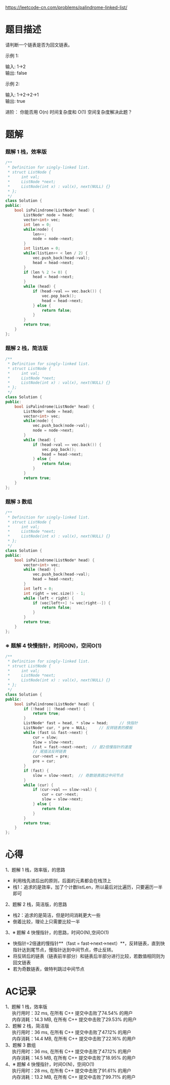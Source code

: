https://leetcode-cn.com/problems/palindrome-linked-list/
# 题目描述
请判断一个链表是否为回文链表。

示例 1:

输入: 1->2  
输出: false

示例 2:

输入: 1->2->2->1  
输出: true

进阶：
你能否用 O(n) 时间复杂度和 O(1) 空间复杂度解决此题？

# 题解
### 题解 1 栈，效率版
```C++
/**
 * Definition for singly-linked list.
 * struct ListNode {
 *     int val;
 *     ListNode *next;
 *     ListNode(int x) : val(x), next(NULL) {}
 * };
 */
class Solution {
public:
    bool isPalindrome(ListNode* head) {
        ListNode* node = head;
        vector<int> vec;
        int len = 0;
        while(node) {
            len++;
            node = node->next;
        }
        int listLen = 0;
        while(listLen++ < len / 2) {
            vec.push_back(head->val);
            head = head->next;
        }
        if (len % 2 != 0) {
            head = head->next;
        }
        while (head) {
            if (head->val == vec.back()) {
                vec.pop_back();
                head = head->next;
            } else {
                return false;
            }
        }
        return true;
    }
};
```
### 题解 2 栈，简洁版
```C++
/**
 * Definition for singly-linked list.
 * struct ListNode {
 *     int val;
 *     ListNode *next;
 *     ListNode(int x) : val(x), next(NULL) {}
 * };
 */
class Solution {
public:
    bool isPalindrome(ListNode* head) {
        ListNode* node = head;
        vector<int> vec;
        while(node) {
            vec.push_back(node->val);
            node = node->next;
        }
        while (head) {
            if (head->val == vec.back()) {
                vec.pop_back();
                head = head->next;
            } else {
                return false;
            }
        }
        return true;
    }
};
```
### 题解 3 数组
```C++
/**
 * Definition for singly-linked list.
 * struct ListNode {
 *     int val;
 *     ListNode *next;
 *     ListNode(int x) : val(x), next(NULL) {}
 * };
 */
class Solution {
public:
    bool isPalindrome(ListNode* head) {
        vector<int> vec;
        while (head) {
            vec.push_back(head->val);
            head = head->next;
        }
        int left = 0;
        int right = vec.size() - 1;
        while (left < right) {
            if (vec[left++] != vec[right--]) {
                return false;
            }
        }
        return true;
    }
};
```
### ※ 题解 4 快慢指针，时间O(N)，空间O(1)
```C++
/**
 * Definition for singly-linked list.
 * struct ListNode {
 *     int val;
 *     ListNode *next;
 *     ListNode(int x) : val(x), next(NULL) {}
 * };
 */
class Solution {
public:
    bool isPalindrome(ListNode* head) {
        if (!head || !head->next) {
            return true;
        }
        ListNode* fast = head, * slow = head;     // 快指针
        ListNode* cur, * pre = NULL;     // 反转链表的模板
        while (fast && fast->next) {
            cur = slow;
            slow = slow->next;
            fast = fast->next->next;  // 是2倍慢指针的速度
            // 尾插法反转链表
            cur->next = pre;
            pre = cur;     
        }
        if (fast) {
            slow = slow->next;  // 奇数链表跳过中间节点
        }
        while (cur) {
            if (cur->val == slow->val) {
                cur = cur->next;
                slow = slow->next;
            } else {
                return false;
            }
        }
        return true;
    }
};
```
# 心得
1、题解 1 栈，效率版，的思路  
- 利用栈先进后出的原则，后面的元素都会在栈顶上
- 栈1：追求的是效率，加了个计数listLen，所以最后对比遍历，只要遍历一半即可

2、题解 2 栈，简洁版，的思路
- 栈2：追求的是简洁，但是时间消耗更大一些
- 倒着比较，理论上只需要比较一半

3、※ 题解 4 快慢指针，的思路，时间O(N),空间O(1) 
- 快指针=2倍速的慢指针**（fast = fast->next->next）**，反转链表，直到快指针达到尾节点，慢指针达到中间节点，停止反转。
- 将反转后的链表（链表前半部分）和链表后半部分进行比较，若数值相同则为回文链表
- 若为奇数链表，做特判跳过中间节点
# AC记录
1、题解 1 栈，效率版  
&emsp;&ensp;执行用时：32 ms, 在所有 C++ 提交中击败了74.54% 的用户  
&emsp;&ensp;内存消耗：14.3 MB, 在所有 C++ 提交中击败了29.53% 的用户  
2、题解 2 栈，简洁版   
&emsp;&ensp;执行用时：36 ms, 在所有 C++ 提交中击败了47.12% 的用户  
&emsp;&ensp;内存消耗：14.4 MB, 在所有 C++ 提交中击败了22.16% 的用户  
3、题解 3 数组  
&emsp;&ensp;执行用时：36 ms, 在所有 C++ 提交中击败了47.12% 的用户  
&emsp;&ensp;内存消耗：14.5 MB, 在所有 C++ 提交中击败了18.95% 的用户  
4、※ 题解 4 快慢指针，时间O(N)，空间O(1)  
&emsp;&ensp;执行用时：28 ms, 在所有 C++ 提交中击败了91.61% 的用户  
&emsp;&ensp;内存消耗：13.2 MB, 在所有 C++ 提交中击败了99.71% 的用户  


